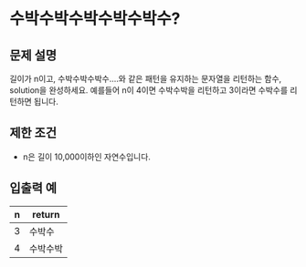 # 수박수박수박수박수박수?


## 문제 설명
길이가 n이고, 수박수박수박수....와 같은 패턴을 유지하는 문자열을 리턴하는 함수, solution을 완성하세요. 예를들어 n이 4이면 수박수박을 리턴하고 3이라면 수박수를 리턴하면 됩니다.

## 제한 조건
- n은 길이 10,000이하인 자연수입니다.

## 입출력 예
| n | return |
| --- | --- |
| 3 | 수박수 |
| 4 | 수박수박 |
